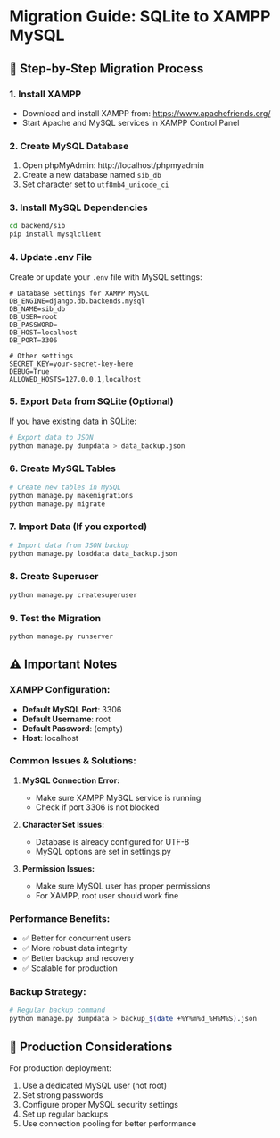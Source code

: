 # Migration Guide: SQLite to XAMPP MySQL

## 🔄 **Step-by-Step Migration Process**

### 1. **Install XAMPP**
- Download and install XAMPP from: https://www.apachefriends.org/
- Start Apache and MySQL services in XAMPP Control Panel

### 2. **Create MySQL Database**
1. Open phpMyAdmin: http://localhost/phpmyadmin
2. Create a new database named `sib_db`
3. Set character set to `utf8mb4_unicode_ci`

### 3. **Install MySQL Dependencies**
```bash
cd backend/sib
pip install mysqlclient
```

### 4. **Update .env File**
Create or update your `.env` file with MySQL settings:

```env
# Database Settings for XAMPP MySQL
DB_ENGINE=django.db.backends.mysql
DB_NAME=sib_db
DB_USER=root
DB_PASSWORD=
DB_HOST=localhost
DB_PORT=3306

# Other settings
SECRET_KEY=your-secret-key-here
DEBUG=True
ALLOWED_HOSTS=127.0.0.1,localhost
```

### 5. **Export Data from SQLite (Optional)**
If you have existing data in SQLite:

```bash
# Export data to JSON
python manage.py dumpdata > data_backup.json
```

### 6. **Create MySQL Tables**
```bash
# Create new tables in MySQL
python manage.py makemigrations
python manage.py migrate
```

### 7. **Import Data (If you exported)**
```bash
# Import data from JSON backup
python manage.py loaddata data_backup.json
```

### 8. **Create Superuser**
```bash
python manage.py createsuperuser
```

### 9. **Test the Migration**
```bash
python manage.py runserver
```

## ⚠️ **Important Notes**

### **XAMPP Configuration:**
- **Default MySQL Port**: 3306
- **Default Username**: root
- **Default Password**: (empty)
- **Host**: localhost

### **Common Issues & Solutions:**

1. **MySQL Connection Error:**
   - Make sure XAMPP MySQL service is running
   - Check if port 3306 is not blocked

2. **Character Set Issues:**
   - Database is already configured for UTF-8
   - MySQL options are set in settings.py

3. **Permission Issues:**
   - Make sure MySQL user has proper permissions
   - For XAMPP, root user should work fine

### **Performance Benefits:**
- ✅ Better for concurrent users
- ✅ More robust data integrity
- ✅ Better backup and recovery
- ✅ Scalable for production

### **Backup Strategy:**
```bash
# Regular backup command
python manage.py dumpdata > backup_$(date +%Y%m%d_%H%M%S).json
```

## 🚀 **Production Considerations**

For production deployment:
1. Use a dedicated MySQL user (not root)
2. Set strong passwords
3. Configure proper MySQL security settings
4. Set up regular backups
5. Use connection pooling for better performance













